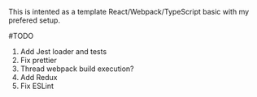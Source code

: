 This is intented as a template React/Webpack/TypeScript basic with my prefered setup.

#TODO

1. Add Jest loader and tests
1. Fix prettier 
1. Thread webpack build execution?
1. Add Redux
1. Fix ESLint
